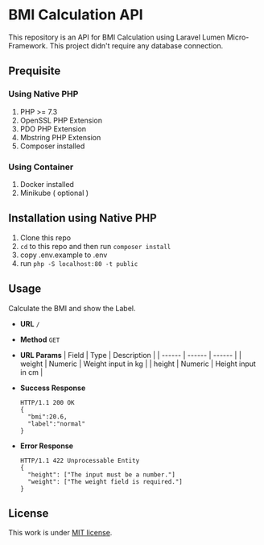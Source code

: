 # BMI Calculation API

This repository is an API for BMI Calculation using Laravel Lumen Micro-Framework. This project didn't require any database connection.

## Prequisite

### Using Native PHP
1. PHP >= 7.3
2. OpenSSL PHP Extension
3. PDO PHP Extension
4. Mbstring PHP Extension
5. Composer installed

### Using Container
1. Docker installed
2. Minikube ( optional )

## Installation using Native PHP
1. Clone this repo
2. `cd` to this repo and then run `composer install`
3. copy .env.example to .env
4. run `php -S localhost:80 -t public`

## Usage
Calculate the BMI and show the Label.
* **URL**
    `/`

* **Method**
    `GET`

* **URL Params**
    | Field | Type | Description |
    | ------ | ------ | ------ | 
    | weight | Numeric | Weight input in kg |
    | height | Numeric | Height input in cm |

* **Success Response**
  ```
  HTTP/1.1 200 OK
  {
    "bmi":20.6,
    "label":"normal"
  }
  ```
  
* **Error Response**
  ```
  HTTP/1.1 422 Unprocessable Entity
  {
    "height": ["The input must be a number."]
    "weight": ["The weight field is required."]
  }
  ```
  
## License

This work is under [MIT license](https://opensource.org/licenses/MIT).
